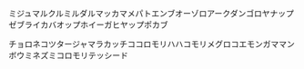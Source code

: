 ミジュマルクルミルダルマッカマメパトエンブオーゾロアークダンゴロヤナップゼブライカバオップホイーガヒヤップポカブ

チョロネコツタージャマラカッチココロモリハハコモリメグロコエモンガママンボウミネズミコロモリテッシード